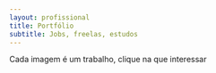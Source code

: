 ```yaml
---
layout: profissional
title: Portfólio
subtitle: Jobs, freelas, estudos
---
```


Cada imagem é um trabalho, clique na que interessar <p class="portif-text"> </p>
